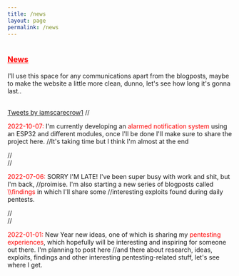 ```yaml
---
title: /news
layout: page
permalink: /news
---
```

<style>
.center {
  display: block;
  margin-left: auto;
  margin-right: auto;
  width: 100%;
}
</style>

# <span style="color:red;font-size:17px;"><ins><b>News</b></ins></span>
I'll use this space for any communications apart from the blogposts, maybe to make the website a little more clean, dunno, let's see how long it's gonna last..<br/>
<center>
<script>
  
if(/Android|webOS|iPhone|iPad|iPod|BlackBerry|IEMobile|Opera Mini/i.test(navigator.userAgent)){
// MOBILE
}else{
// DESKTOP
document.write('</br><div class="center" style="color:white;display:inline;">⢸⣿⣿⣶⣶⣦⣤⣀⠀⠀⠀⠀⠀⠀⠀⠀⠀⠀⣀⣤⣴⣶⣶⠿⣿⡇</br>');
document.write('⢸⣿⣈⣉⠙⠛⠻⠿⣿⣶⣤⡀⠀⠀⢀⣤⣶⠿⠛⠋⠉⠀⠀⠀⢸⡇</br>');
document.write('⢸⣿⠛⠻⣿⢷⣶⣦⣤⣈⡉⣿⡇⢸⡟⠉⠀⠀⠀⠀⠀⠀⠀⢀⣼⡇</br>');
document.write('⢸⣿⠿⠶⣿⣤⣴⣿⣏⣉⣙⣿⡇⢸⡇⠀⠀⣀⣀⣤⣴⣶⠿⠿⣿⡇</br>');
document.write('⢸⣷⣶⣤⣤⣤⣄⣈⣉⠙⠛⣿⡇⢸⣷⠾⠟⠛⢉⣿⣧⣤⣴⣶⣿⡇</br>');
document.write('⢸⣯⣤⣄⣸⣿⣏⠙⠛⠛⠛⣿⡇⢸⣿⣴⣶⡿⠿⠛⠛⣿⣇⣤⣽⡇</br>');
document.write('⢸⡏⠉⠛⠛⠛⢿⡿⠿⢿⣶⣿⡇⢸⣿⣉⣤⣤⡶⠾⠛⠛⢉⣉⣽⡇</br>');
document.write('⢸⡇⠀⠀⠀⠀⢸⡷⠶⢤⣤⣿⡇⢸⣿⣉⣥⣿⣶⣶⠞⠛⠋⠉⢹⡇</br>');
document.write('⢸⡇⠀⠀⠀⠀⢸⣷⣦⣤⣤⣿⡇⢸⣿⠋⣉⣉⣨⣿⠀⣿⣿⡇⢸⡇</br>');
document.write('⢸⣇⣀⣀⣀⡀⢸⣧⣄⣉⣉⣿⡇⢸⣿⠛⠋⣉⣹⣿⣀⣉⣉⣠⣼⡇</br>');
document.write('⠈⠉⠉⠉⠉⠛⠛⠛⠿⠿⢿⣿⡇⢸⣿⡿⠿⠿⠛⠛⠛⠉⠉⠉⠉⠁</div></br>');
}
</script>
</center>
</br>
<a class="twitter-timeline" href="https://twitter.com/iamscarecrow1?ref_src=twsrc%5Etfw">Tweets by iamscarecrow1</a> <script async src="https://platform.twitter.com/widgets.js" charset="utf-8"></script>
//<p><p style="color:red;display:inline;">2022-10-07:</p> <div style="display:inline;" >I'm currently developing an <div class="center" //style="color:red;display:inline;">alarmed notification system</div> using an ESP32 and different modules, once I'll be done I'll make sure to share the project here. //It's taking time but I think I'm almost at the end</div></p>
//<br/>
//<p><p style="color:red;display:inline;">2022-07-06:</p> <div style="display:inline;" >SORRY I'M LATE! I've been super busy with work and shit, but I'm back, //proimise. I'm also starting a new series of blogposts called <div class="center" style="color:red;display:inline;">\\findings</div> in which I'll share some //interesting exploits found during daily pentests.</div></p>
//<br/>
//<p><p style="color:red;display:inline;">2022-01-01:</p> <div style="display:inline;" >New Year new ideas, one of which is sharing my <div class="center" //style="color:red;display:inline;">pentesting experiences</div>, which hopefully will be interesting and inspiring for someone out there. I'm planning to post here //and there about research, ideas, exploits, findings and other interesting pentesting-related stuff, let's see where I get.</div></p>
